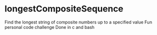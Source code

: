 # longestCompositeSequence
Find the longest string of composite numbers up to a specified value
Fun personal code challenge
Done in c and bash
